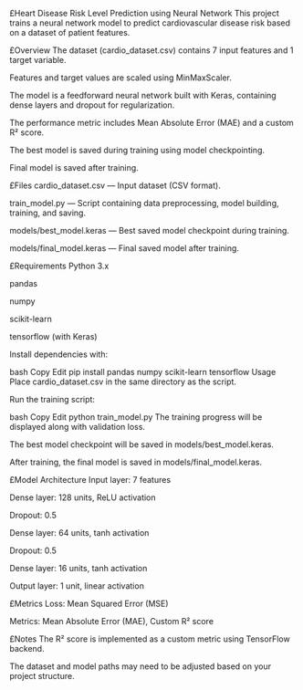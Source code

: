 £Heart Disease Risk Level Prediction using Neural Network
This project trains a neural network model to predict cardiovascular disease risk based on a dataset of patient features.

£Overview
The dataset (cardio_dataset.csv) contains 7 input features and 1 target variable.

Features and target values are scaled using MinMaxScaler.

The model is a feedforward neural network built with Keras, containing dense layers and dropout for regularization.

The performance metric includes Mean Absolute Error (MAE) and a custom R² score.

The best model is saved during training using model checkpointing.

Final model is saved after training.

£Files
cardio_dataset.csv — Input dataset (CSV format).

train_model.py — Script containing data preprocessing, model building, training, and saving.

models/best_model.keras — Best saved model checkpoint during training.

models/final_model.keras — Final saved model after training.

£Requirements
Python 3.x

pandas

numpy

scikit-learn

tensorflow (with Keras)

Install dependencies with:

bash
Copy
Edit
pip install pandas numpy scikit-learn tensorflow
Usage
Place cardio_dataset.csv in the same directory as the script.

Run the training script:

bash
Copy
Edit
python train_model.py
The training progress will be displayed along with validation loss.

The best model checkpoint will be saved in models/best_model.keras.

After training, the final model is saved in models/final_model.keras.

£Model Architecture
Input layer: 7 features

Dense layer: 128 units, ReLU activation

Dropout: 0.5

Dense layer: 64 units, tanh activation

Dropout: 0.5

Dense layer: 16 units, tanh activation

Output layer: 1 unit, linear activation

£Metrics
Loss: Mean Squared Error (MSE)

Metrics: Mean Absolute Error (MAE), Custom R² score

£Notes
The R² score is implemented as a custom metric using TensorFlow backend.

The dataset and model paths may need to be adjusted based on your project structure.

